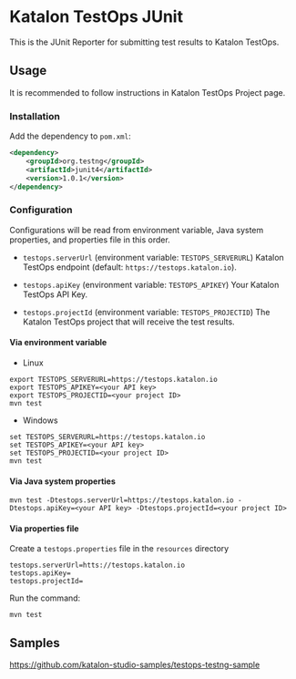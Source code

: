# Katalon TestOps JUnit

This is the JUnit Reporter for submitting test results to Katalon TestOps.

## Usage

It is recommended to follow instructions in Katalon TestOps Project page.

### Installation

Add the dependency to `pom.xml`:

```xml
<dependency>
    <groupId>org.testng</groupId>
    <artifactId>junit4</artifactId>
    <version>1.0.1</version>
</dependency>
```

### Configuration

Configurations will be read from environment variable, Java system properties, and properties file in this order.

* `testops.serverUrl` (environment variable: `TESTOPS_SERVERURL`)
Katalon TestOps endpoint (default: `https://testops.katalon.io`).

* `testops.apiKey` (environment variable: `TESTOPS_APIKEY`)
Your Katalon TestOps API Key.

* `testops.projectId` (environment variable: `TESTOPS_PROJECTID`)
The Katalon TestOps project that will receive the test results.

#### Via environment variable

* Linux

```
export TESTOPS_SERVERURL=https://testops.katalon.io
export TESTOPS_APIKEY=<your API key>
export TESTOPS_PROJECTID=<your project ID>
mvn test
```

* Windows

```
set TESTOPS_SERVERURL=https://testops.katalon.io
set TESTOPS_APIKEY=<your API key>
set TESTOPS_PROJECTID=<your project ID>
mvn test
```

#### Via Java system properties

```
mvn test -Dtestops.serverUrl=https://testops.katalon.io -Dtestops.apiKey=<your API key> -Dtestops.projectId=<your project ID>
```

#### Via properties file

Create a `testops.properties` file in the `resources` directory

```
testops.serverUrl=htts://testops.katalon.io
testops.apiKey=
testops.projectId=
```

Run the command:

```
mvn test
```

## Samples

https://github.com/katalon-studio-samples/testops-testng-sample
